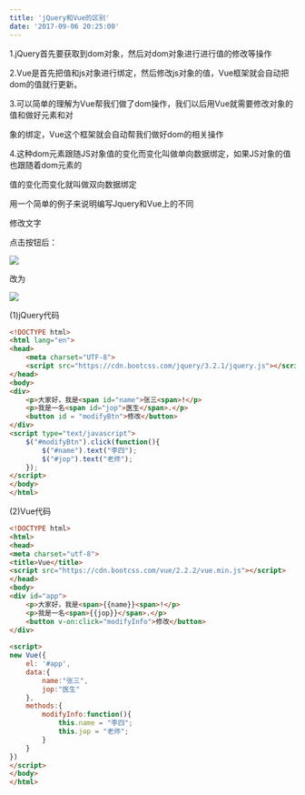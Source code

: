 ```yaml
---
title: 'jQuery和Vue的区别'
date: '2017-09-06 20:25:00'
---   
```

1.jQuery首先要获取到dom对象，然后对dom对象进行进行值的修改等操作  

2.Vue是首先把值和js对象进行绑定，然后修改js对象的值，Vue框架就会自动把dom的值就行更新。  

3.可以简单的理解为Vue帮我们做了dom操作，我们以后用Vue就需要修改对象的值和做好元素和对  

象的绑定，Vue这个框架就会自动帮我们做好dom的相关操作  

4.这种dom元素跟随JS对象值的变化而变化叫做单向数据绑定，如果JS对象的值也跟随着dom元素的  

值的变化而变化就叫做双向数据绑定  
  
  

用一个简单的例子来说明编写Jquery和Vue上的不同  

修改文字  
  
  

点击按钮后：  
  
![](https://img-blog.csdn.net/20170906202629477?watermark/2/text/aHR0cDovL2Jsb2cuY3Nkbi5uZXQveHV0b25nYmFv/font/5a6L5L2T/fontsize/400/fill/I0JBQkFCMA/dissolve/70/gravity/Center)  
  
  

改为  

![](https://img-blog.csdn.net/20170906202650292?watermark/2/text/aHR0cDovL2Jsb2cuY3Nkbi5uZXQveHV0b25nYmFv/font/5a6L5L2T/fontsize/400/fill/I0JBQkFCMA/dissolve/70/gravity/Center)

(1)jQuery代码

```html
<!DOCTYPE html>  
<html lang="en">  
<head>  
    <meta charset="UTF-8">  
    <script src="https://cdn.bootcss.com/jquery/3.2.1/jquery.js"></script>  
</head>  
<body>  
<div>
    <p>大家好，我是<span id="name">张三<span>!</p>
    <p>我是一名<span id="jop">医生</span>.</p>
    <button id = "modifyBtn">修改</button>
</div>
<script type="text/javascript">  
    $("#modifyBtn").click(function(){
        $("#name").text("李四");
        $("#jop").text("老师");
    });
</script>  
</body>  
</html>  
```

(2)Vue代码

```html
<!DOCTYPE html>
<html>
<head>
<meta charset="utf-8">
<title>Vue</title>
<script src="https://cdn.bootcss.com/vue/2.2.2/vue.min.js"></script>
</head>
<body>
<div id="app">
    <p>大家好，我是<span>{{name}}<span>!</p>
    <p>我是一名<span>{{jop}}</span>.</p>
    <button v-on:click="modifyInfo">修改</button>
</div>
	
<script>
new Vue({
  	el: '#app',
	data:{
    	name:"张三",
    	jop:"医生"
	},
	methods:{
    	modifyInfo:function(){
        	this.name = "李四";
        	this.jop = "老师";
    	}
	}
})
</script>
</body>
</html>
```